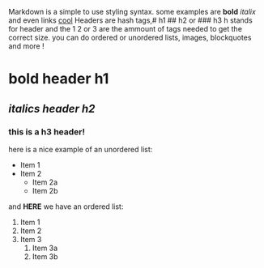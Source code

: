 Markdown is a simple to use styling syntax.
some examples are **bold** *italix* and even links [cool](www.google.com)
Headers are hash tags,# h1 ## h2 or ### h3 h stands for header and the 1 2 or 3 are the ammount of tags needed to get the correct size.
you can do ordered or unordered lists, images, blockquotes and more !

# **bold header h1**

## *italics header h2*

### this is a h3 header!

here is a nice example of an unordered list:

* Item 1
* Item 2
  * Item 2a
  * Item 2b

and **HERE** we have an ordered list:

1. Item 1
1. Item 2
1. Item 3
   1. Item 3a
   1. Item 3b 
